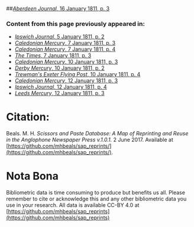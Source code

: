 ##[*Aberdeen Journal*, 16 January 1811, p. 3](https://mhbeals.github.io/sap_html/Aberdeen-Journal/Aberdeen-Journal-16-January-1811-p-3)

### Content from this page previously appeared in:
+ [*Ipswich Journal*, 5 January 1811, p. 2](https://mhbeals.github.io/sap_html/Ipswich-Journal/Ipswich-Journal-5-January-1811-p-2)
+ [*Caledonian Mercury*, 7 January 1811, p. 3](https://mhbeals.github.io/sap_html/Caledonian-Mercury/Caledonian-Mercury-7-January-1811-p-3)
+ [*Caledonian Mercury*, 7 January 1811, p. 4](https://mhbeals.github.io/sap_html/Caledonian-Mercury/Caledonian-Mercury-7-January-1811-p-4)
+ [*The Times*, 7 January 1811, p. 3](https://mhbeals.github.io/sap_html/The-Times/The-Times-7-January-1811-p-3)
+ [*Caledonian Mercury*, 10 January 1811, p. 3](https://mhbeals.github.io/sap_html/Caledonian-Mercury/Caledonian-Mercury-10-January-1811-p-3)
+ [*Derby Mercury*, 10 January 1811, p. 2](https://mhbeals.github.io/sap_html/Derby-Mercury/Derby-Mercury-10-January-1811-p-2)
+ [*Trewman's Exeter Flying Post*, 10 January 1811, p. 4](https://mhbeals.github.io/sap_html/Trewman's-Exeter-Flying-Post/Trewman's-Exeter-Flying-Post-10-January-1811-p-4)
+ [*Caledonian Mercury*, 12 January 1811, p. 3](https://mhbeals.github.io/sap_html/Caledonian-Mercury/Caledonian-Mercury-12-January-1811-p-3)
+ [*Ipswich Journal*, 12 January 1811, p. 4](https://mhbeals.github.io/sap_html/Ipswich-Journal/Ipswich-Journal-12-January-1811-p-4)
+ [*Leeds Mercury*, 12 January 1811, p. 3](https://mhbeals.github.io/sap_html/Leeds-Mercury/Leeds-Mercury-12-January-1811-p-3)
                    
# Citation: 

Beals. M. H. *Scissors and Paste Database: A Map of Reprinting and Reuse in the Anglophone Newspaper Press v.1.0.1.* 2 June 2017. Available at [https://github.com/mhbeals/sap_reprints/](https://github.com/mhbeals/sap_reprints/). 
                    
# Nota Bona

Bibliometric data is time consuming to produce but benefits us all. Please remember to cite or acknowledge this and any other bibliometric data you use in your research. All data is available CC-BY 4.0 at [https://github.com/mhbeals/sap_reprints](https://github.com/mhbeals/sap_reprints)